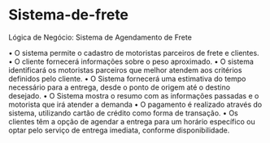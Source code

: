 # Sistema-de-frete
Lógica de Negócio: Sistema de Agendamento de Frete

•	O sistema permite o cadastro de motoristas parceiros de frete e clientes.
•	O cliente fornecerá informações sobre o peso aproximado.
•	O sistema identificará os motoristas parceiros que melhor atendem aos critérios definidos pelo cliente. 
•	O Sistema fornecerá uma estimativa do tempo necessário para a entrega, desde o ponto de origem até o destino desejado.
•	O Sistema mostra o resumo com as informações passadas e o motorista que irá atender a demanda
•	O pagamento é realizado através do sistema, utilizando cartão de crédito como forma de transação.
•	Os clientes têm a opção de agendar a entrega para um horário específico ou optar pelo serviço de entrega imediata, conforme disponibilidade.
